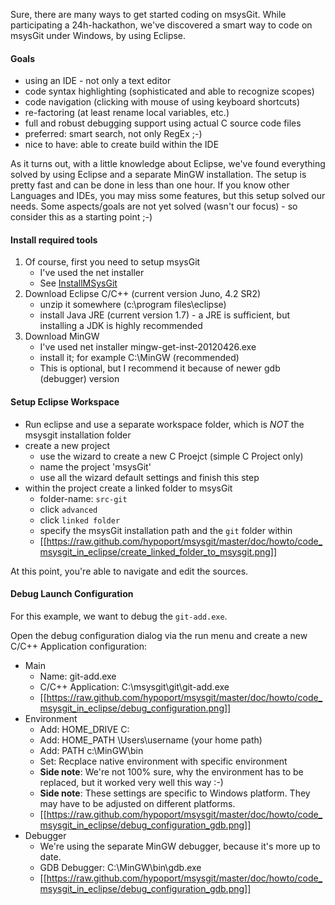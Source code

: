 Sure, there are many ways to get started coding on msysGit.
While participating a 24h-hackathon, we've discovered a smart way
to code on msysGit under Windows, by using Eclipse.

#### Goals
* using an IDE - not only a text editor
* code syntax highlighting (sophisticated and able to recognize scopes)
* code navigation (clicking with mouse of using keyboard shortcuts)
* re-factoring (at least rename local variables, etc.)
* full and robust debugging support using actual C source code files
* preferred: smart search, not only RegEx ;-)
* nice to have: able to create build within the IDE

As it turns out, with a little knowledge about Eclipse, we've found everything solved by using Eclipse and a separate MinGW installation. The setup is pretty fast and can be done in less than one hour. If you know other Languages and IDEs, you may miss some features, but this setup solved our needs. Some aspects/goals are not yet solved (wasn't our focus) - so consider this as a starting point ;-)

#### Install required tools
1. Of course, first you need to setup msysGit
   * I've used the net installer
   * See [InstallMSysGit](https://github.com/msysgit/msysgit/wiki/InstallMSysGit)
1. Download Eclipse C/C++ (current version Juno, 4.2 SR2)
   * unzip it somewhere (c:\program files\eclipse)
   * install Java JRE (current version 1.7) - a JRE is sufficient, but installing a JDK is highly recommended
1. Download MinGW
   * I've used net installer mingw-get-inst-20120426.exe 
   * install it; for example C:\MinGW (recommended)
   * This is optional, but I recommend it because of newer gdb (debugger) version

#### Setup Eclipse Workspace
* Run eclipse and use a separate workspace folder, which is _NOT_ the msysgit installation folder
* create a new project
   * use the wizard to create a new C Proejct (simple C Project only)
   * name the project 'msysGit'
   * use all the wizard default settings and finish this step
* within the project create a linked folder to msysGit
   * folder-name: ```src-git```
   * click ```advanced```
   * click ```linked folder```
   * specify the msysGit installation path and the ```git``` folder within
   * [[https://raw.github.com/hypoport/msysgit/master/doc/howto/code_msysgit_in_eclipse/create_linked_folder_to_msysgit.png]]

At this point, you're able to navigate and edit the sources.

#### Debug Launch Configuration
For this example, we want to debug the ```git-add.exe```.

Open the debug configuration dialog via the run menu and create a new C/C++ Application configuration:
* Main
   * Name: git-add.exe
   * C/C++ Application: C:\msysgit\git\git-add.exe
   * [[https://raw.github.com/hypoport/msysgit/master/doc/howto/code_msysgit_in_eclipse/debug_configuration.png]]
* Environment
   * Add: HOME\_DRIVE C:
   * Add: HOME\_PATH \Users\username   (your home path)
   * Add: PATH c:\MinGW\bin
   * Set: Recplace native environment with specific environment
   * **Side note**: We're not 100% sure, why the environment has to be replaced, but it worked very well this way :-)
   * **Side note**: These settings are specific to Windows platform. They may have to be adjusted on different platforms.
   * [[https://raw.github.com/hypoport/msysgit/master/doc/howto/code_msysgit_in_eclipse/debug_configuration_gdb.png]]
* Debugger
   * We're using the separate MinGW debugger, because it's more up to date.
   * GDB Debugger: C:\MinGW\bin\gdb.exe
   * [[https://raw.github.com/hypoport/msysgit/master/doc/howto/code_msysgit_in_eclipse/debug_configuration_gdb.png]]
